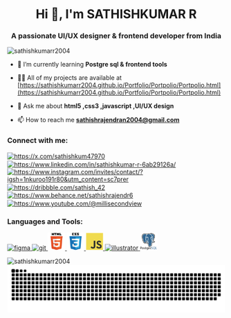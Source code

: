 <h1 align="center">Hi 👋, I'm SATHISHKUMAR R</h1>
<h3 align="center">A passionate UI/UX designer & frontend developer from India</h3>

<p align="left"> <img src="https://komarev.com/ghpvc/?username=sathishkumarr2004&label=Profile%20views&color=0e75b6&style=flat" alt="sathishkumarr2004" /> </p>

- 🌱 I’m currently learning **Postgre sql & frontend tools**

- 👨‍💻 All of my projects are available at [https://sathishkumarr2004.github.io/Portfolio/Portpolio/Portpolio.html](https://sathishkumarr2004.github.io/Portfolio/Portpolio/Portpolio.html)

- 💬 Ask me about **html5 ,css3 ,javascript ,UI/UX design**

- 📫 How to reach me **sathishrajendran2004@gmail.com**

<h3 align="left">Connect with me:</h3>
<p align="left">
<a href="https://x.com/SATHISHKUM47970?t=C2czYb9H6POnZTgeLWLB5A&s=09" target="blank"><img align="center" src="https://raw.githubusercontent.com/rahuldkjain/github-profile-readme-generator/master/src/images/icons/Social/twitter.svg" alt="https://x.com/sathishkum47970" height="30" width="40" /></a>
<a href="https://www.linkedin.com/in/sathishkumar-r-6ab29126a/" target="blank"><img align="center" src="https://raw.githubusercontent.com/rahuldkjain/github-profile-readme-generator/master/src/images/icons/Social/linked-in-alt.svg" alt="https://www.linkedin.com/in/sathishkumar-r-6ab29126a/" height="30" width="40" /></a>
<a href="https://www.instagram.com/spy_devil_42/profilecard/?igsh=bmVtZ2hhOG5kYzcy" target="blank"><img align="center" src="https://raw.githubusercontent.com/rahuldkjain/github-profile-readme-generator/master/src/images/icons/Social/instagram.svg" alt="https://www.instagram.com/invites/contact/?igsh=1nkuroo191r80&utm_content=sc7prer" height="30" width="40" /></a>
<a href="https://dribbble.com/Sathish_42" target="blank"><img align="center" src="https://raw.githubusercontent.com/rahuldkjain/github-profile-readme-generator/master/src/images/icons/Social/dribbble.svg" alt="https://dribbble.com/sathish_42" height="30" width="40" /></a>
<a href="https://www.behance.net/sathishrajendr6" target="blank"><img align="center" src="https://raw.githubusercontent.com/rahuldkjain/github-profile-readme-generator/master/src/images/icons/Social/behance.svg" alt="https://www.behance.net/sathishrajendr6" height="30" width="40" /></a>
<a href="https://www.youtube.com/@MillisecondView" target="blank"><img align="center" src="https://raw.githubusercontent.com/rahuldkjain/github-profile-readme-generator/master/src/images/icons/Social/youtube.svg" alt="https://www.youtube.com/@millisecondview" height="30" width="40" /></a>
</p>

<h3 align="left">Languages and Tools:</h3>
<p align="left"><a href="https://www.figma.com/" target="_blank" rel="noreferrer"> <img src="https://www.vectorlogo.zone/logos/figma/figma-icon.svg" alt="figma" width="40" height="40"/> </a> <a href="https://git-scm.com/" target="_blank" rel="noreferrer"> <img src="https://www.vectorlogo.zone/logos/git-scm/git-scm-icon.svg" alt="git" width="40" height="40"/> </a> <a href="https://www.w3.org/html/" target="_blank" rel="noreferrer"> <img src="https://raw.githubusercontent.com/devicons/devicon/master/icons/html5/html5-original-wordmark.svg" alt="html5" width="40" height="40"/> </a> <a href="https://www.w3schools.com/css/" target="_blank" rel="noreferrer"> <img src="https://raw.githubusercontent.com/devicons/devicon/master/icons/css3/css3-original-wordmark.svg" alt="css3" width="40" height="40"/> </a> <a href="https://developer.mozilla.org/en-US/docs/Web/JavaScript" target="_blank" rel="noreferrer"> <img src="https://raw.githubusercontent.com/devicons/devicon/master/icons/javascript/javascript-original.svg" alt="javascript" width="40" height="40"/> </a> <a href="https://www.adobe.com/in/products/illustrator.html" target="_blank" rel="noreferrer"> <img src="https://www.vectorlogo.zone/logos/adobe_illustrator/adobe_illustrator-icon.svg" alt="illustrator" width="40" height="40"/> </a> <a href="https://www.postgresql.org" target="_blank" rel="noreferrer"> <img src="https://raw.githubusercontent.com/devicons/devicon/master/icons/postgresql/postgresql-original-wordmark.svg" alt="postgresql" width="40" height="40"/> </a> </p>
  

<p><img align="left" src="https://github-readme-stats.vercel.app/api/top-langs?username=sathishkumarr2004&show_icons=true&locale=en&layout=compact" alt="sathishkumarr2004" /></p>

![](https://raw.githubusercontent.com/Platane/snk/output/github-contribution-grid-snake.svg)

